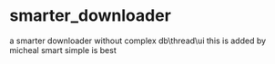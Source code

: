 # smarter_downloader
a smarter downloader
without complex db\thread\ui
this is added by micheal
smart simple is best
